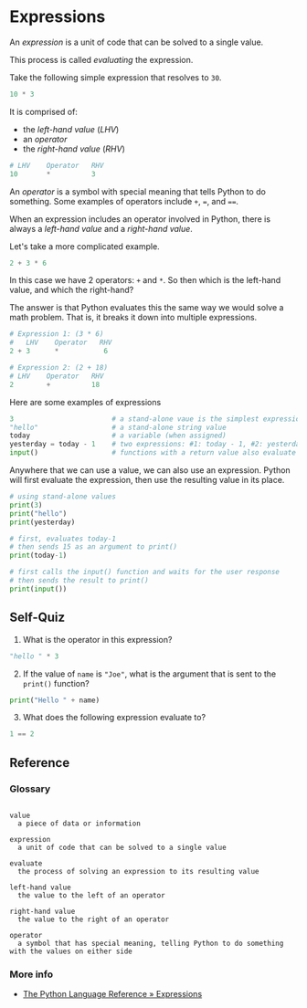 Expressions
===========

An *expression* is a unit of code that can be solved to a single value.

This process is called *evaluating* the expression.

Take the following simple expression that resolves to `30`.

```python
10 * 3
```

It is comprised of:

* the *left-hand value* (*LHV*)
* an *operator*
* the *right-hand value* (*RHV*)

```python
# LHV    Operator   RHV
10       *          3
```

An *operator* is a symbol with special meaning that tells Python to do
something. Some examples of operators include `+`, `=`, and `==`.

When an expression includes an operator involved in Python, there is always a
*left-hand value* and a *right-hand value*.

Let's take a more complicated example.

```python
2 + 3 * 6
```

In this case we have 2 operators: `+` and `*`. So then which is the left-hand
value, and which the right-hand?

The answer is that Python evaluates this the same way we would solve a math
problem. That is, it breaks it down into multiple expressions.

```python
# Expression 1: (3 * 6)
#   LHV    Operator   RHV
2 + 3      *           6

# Expression 2: (2 + 18)
# LHV    Operator   RHV
2        +          18
```

Here are some examples of expressions

```python
3                        # a stand-alone vaue is the simplest expression
"hello"                  # a stand-alone string value
today                    # a variable (when assigned)
yesterday = today - 1    # two expressions: #1: today - 1, #2: yesterday = 15
input()                  # functions with a return value also evaluate to a value
```

Anywhere that we can use a value, we can also use an expression. Python will
first evaluate the expression, then use the resulting value in its place.

```python
# using stand-alone values
print(3)
print("hello")
print(yesterday)

# first, evaluates today-1
# then sends 15 as an argument to print()
print(today-1)

# first calls the input() function and waits for the user response
# then sends the result to print()
print(input())
```

Self-Quiz
---------

1. What is the operator in this expression?

```python
"hello " * 3
```

2. If the value of `name` is `"Joe"`, what is the argument that is sent to the `print()` function?

```python
print("Hello " + name)
```


3. What does the following expression evaluate to?

```python
1 == 2
```

Reference
----------------

### Glossary

```{glossary}

value
  a piece of data or information

expression
  a unit of code that can be solved to a single value

evaluate
  the process of solving an expression to its resulting value

left-hand value
  the value to the left of an operator

right-hand value
  the value to the right of an operator

operator
  a symbol that has special meaning, telling Python to do something with the values on either side
```

### More info

* [The Python Language Reference » Expressions](https://docs.python.org/3/reference/expressions.html)
